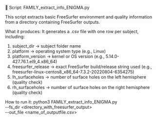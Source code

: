 📝 Script: FAMILY_extract_info_ENIGMA.py

This script extracts basic FreeSurfer environment and quality information from a directory containing FreeSurfer outputs.

What it produces:
It generates a .csv file with one row per subject, including:
1. subject_dir → subject folder name
2. platform → operating system type (e.g., Linux)
3. platform_version → kernel or OS version (e.g., 5.14.0-427.76.1.el9_4.x86_64)
4. freesurfer_release → exact FreeSurfer build/release string used (e.g., freesurfer-linux-centos8_x86_64-7.3.2-20220804-6354275)
5. lh_surfaceholes → number of surface holes on the left hemisphere (quality check)
6. rh_surfaceholes → number of surface holes on the right hemisphere (quality check)

How to run it:
python3 FAMILY_extract_info_ENIGMA.py \
    --fs_dir <directory_with_freesurfer_output> \
    --out_file <name_of_outputfile.csv>
